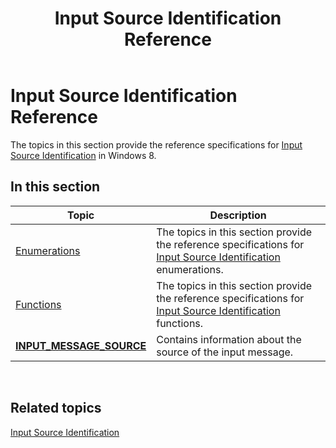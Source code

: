 ﻿---
Description: 'The topics in this section provide the reference specifications for Input Source Identification in Windows 8.'
ms.assetid: '1B1292B2-1BB6-4F75-8D82-CC0596B9D061'
title: Input Source Identification Reference
---

# Input Source Identification Reference

The topics in this section provide the reference specifications for [Input Source Identification](input-source-identification-portal.md) in Windows 8.

## In this section



| Topic                                                             | Description                                                                                                                                                        |
|-------------------------------------------------------------------|--------------------------------------------------------------------------------------------------------------------------------------------------------------------|
| [Enumerations](enumerations.md)<br/>                       | The topics in this section provide the reference specifications for [Input Source Identification](input-source-identification-portal.md) enumerations.<br/> |
| [Functions](functions.md)<br/>                             | The topics in this section provide the reference specifications for [Input Source Identification](input-source-identification-portal.md) functions.<br/>    |
| [**INPUT\_MESSAGE\_SOURCE**](input-message-source.md)<br/> | Contains information about the source of the input message.<br/>                                                                                             |



 

## Related topics

<dl> <dt>

[Input Source Identification](input-source-identification-portal.md)
</dt> </dl>

 

 




